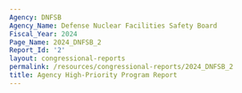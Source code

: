 ```yaml
---
Agency: DNFSB
Agency_Name: Defense Nuclear Facilities Safety Board
Fiscal_Year: 2024
Page_Name: 2024_DNFSB_2
Report_Id: '2'
layout: congressional-reports
permalink: /resources/congressional-reports/2024_DNFSB_2
title: Agency High-Priority Program Report
---
```

